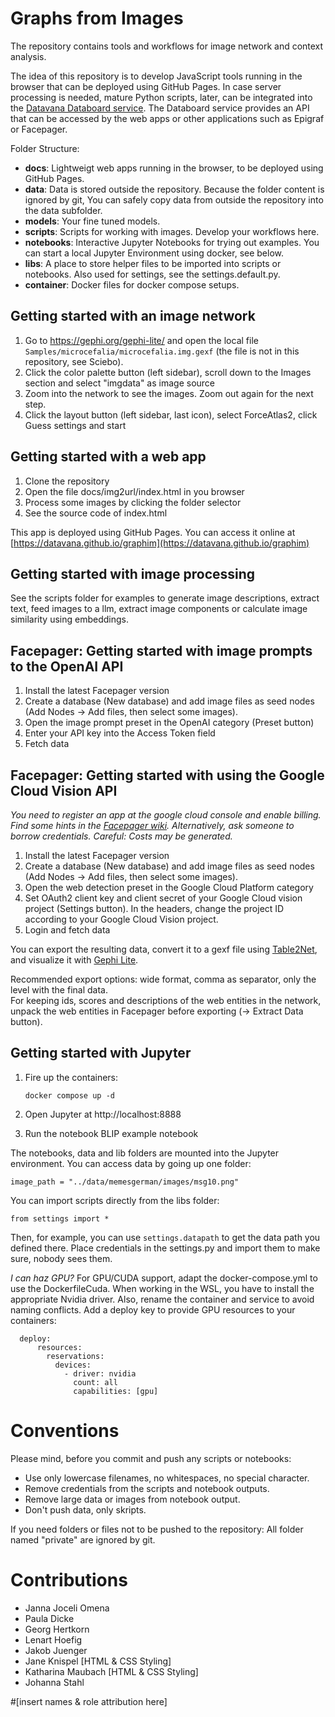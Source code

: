 # Graphs from Images

The repository contains tools and workflows for image network and context analysis.

The idea of this repository is to develop JavaScript tools running in the browser
that can be deployed using GitHub Pages. In case server processing is needed,
mature Python scripts, later, can be integrated into the [Datavana Databoard service](https://databoard.uni-muenster.de/). 
The Databoard service provides an API that can be accessed by the web apps or other applications
such as Epigraf or Facepager.

Folder Structure:  

- **docs**: Lightweigt web apps running in the browser, to be deployed using GitHub Pages.
- **data**: Data is stored outside the repository.  Because the folder content is ignored by git,
  You can safely copy data from outside the repository into the data subfolder.
- **models**: Your fine tuned models.
- **scripts**: Scripts for working with images. Develop your workflows here. 
- **notebooks**: Interactive Jupyter Notebooks for trying out examples.
  You can start a local Jupyter Environment using docker, see below.
- **libs**: A place to store helper files to be imported into scripts or notebooks. 
  Also used for settings, see the settings.default.py.
- **container**: Docker files for docker compose setups.


## Getting started with an image network

1. Go to https://gephi.org/gephi-lite/ 
   and open the local file `Samples/microcefalia/microcefalia.img.gexf`
   (the file is not in this repository, see Sciebo).
3. Click the color palette button (left sidebar), 
   scroll down to the Images section and select "imgdata" as image source
4. Zoom into the network to see the images. Zoom out again for the next step.
5. Click the layout button (left sidebar, last icon),
   select ForceAtlas2, click Guess settings and start

## Getting started with a web app

1. Clone the repository
2. Open the file docs/img2url/index.html in you browser
3. Process some images by clicking the folder selector
4. See the source code of index.html

This app is deployed using GitHub Pages.
You can access it online at [https://datavana.github.io/graphim](https://datavana.github.io/graphim)

## Getting started with image processing

See the scripts folder for examples to generate image descriptions, extract text,
feed images to a llm, extract image components or calculate image similarity using embeddings.

## Facepager: Getting started with image prompts to the OpenAI API

1. Install the latest Facepager version
2. Create a database (New database) and 
   add image files as seed nodes (Add Nodes -> Add files, then select some images). 
3. Open the image prompt preset in the OpenAI category (Preset button)
4. Enter your API key into the Access Token field
5. Fetch data

## Facepager: Getting started with using the Google Cloud Vision API

*You need to register an app at the google cloud console and enable billing.
Find some hints in the [Facepager wiki](https://github.com/strohne/Facepager/wiki/Getting-Started-with-Google-Cloud-Platform).
Alternatively, ask someone to borrow credentials. Careful: Costs may be generated.*

1. Install the latest Facepager version
2. Create a database (New database) and 
   add image files as seed nodes (Add Nodes -> Add files, then select some images). 
3. Open the web detection preset in the Google Cloud Platform category 
4. Set OAuth2 client key and client secret of your Google Cloud vision project (Settings button). 
   In the headers, change the project ID according to your Google Cloud Vision project.
5. Login and fetch data

You can export the resulting data, 
convert it to a gexf file using [Table2Net](https://medialab.github.io/table2net/),
and visualize it with [Gephi Lite](https://gephi.org/gephi-lite/).

Recommended export options: wide format, comma as separator, only the level with the final data.  
For keeping ids, scores and descriptions of the web entities in the network,
 unpack the web entities in Facepager before exporting (-> Extract Data button). 

## Getting started with Jupyter

1. Fire up the containers:
   ```
   docker compose up -d
   ```
2. Open Jupyter at http://localhost:8888

3. Run the notebook BLIP example notebook


The notebooks, data and lib folders are mounted into the Jupyter environment.
You can access data by going up one folder:
```
image_path = "../data/memesgerman/images/msg10.png"
```

You can import scripts directly from the libs folder:
```
from settings import *
```

Then, for example, you can use `settings.datapath` to get the data path you defined there.
Place credentials in the settings.py and import them to make sure, nobody sees them.


*I can haz GPU?*
For GPU/CUDA support, adapt the docker-compose.yml to use the DockerfileCuda.
When working in the WSL, you have to install the appropriate Nvidia driver.
Also, rename the container and service to avoid naming conflicts. 
Add a deploy key to provide GPU resources to your containers:    
```
  deploy:
      resources:
        reservations:
          devices:
            - driver: nvidia
              count: all
              capabilities: [gpu]
```

# Conventions

Please mind, before you commit and push any scripts or notebooks: 
- Use only lowercase filenames, no whitespaces, no special character.
- Remove credentials from the scripts and notebook outputs.
- Remove large data or images from notebook output.
- Don't push data, only skripts.

If you need folders or files not to be pushed to the repository:
All folder named "private" are ignored by git.

# Contributions

- Janna Joceli Omena
- Paula Dicke
- Georg Hertkorn
- Lenart Hoefig
- Jakob Juenger
- Jane Knispel [HTML & CSS Styling]
- Katharina Maubach [HTML & CSS Styling]
- Johanna Stahl

#[insert names & role attribution here]
